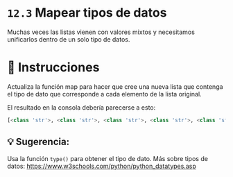 # `12.3` Mapear tipos de datos
Muchas veces las listas vienen con valores mixtos y necesitamos unificarlos dentro de un solo tipo de datos.

# 📝 Instrucciones
Actualiza la función map para hacer que cree una nueva lista que contenga
el tipo de dato que corresponde a cada elemento de la lista original.

El resultado en la consola debería parecerse a esto:
```py
[<class 'str'>, <class 'str'>, <class 'str'>, <class 'str'>, <class 'str'>, <class 'str'>, <class 'int'>, <class 'int'>]
```

## 💡 Sugerencia:
Usa la función `type()` para obtener el tipo de dato.
Más sobre tipos de datos: https://www.w3schools.com/python/python_datatypes.asp